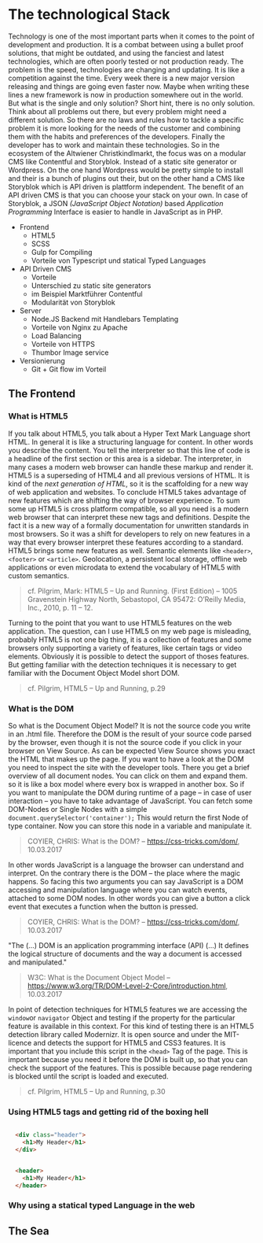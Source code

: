 # The technological Stack

Technology is one of the most important parts when it comes to the point of development and production. It is a combat between using a bullet proof solutions, that might be outdated, and using the fanciest and latest technologies, which are often poorly tested or not production ready. The problem is the speed, technologies are changing and updating. It is like a competition against the time. Every week there is a new major version releasing and things are going even faster now. Maybe when writing these lines a new framework is now in production somewhere out in the world.
But what is the single and only solution? Short hint, there is no only solution. Think about all problems out there, but every problem might need a different solution. So there are no laws and rules how to tackle a specific problem it is more looking for the needs of the customer and combining them with the habits and preferences of the developers. Finally the developer has to work and maintain these technologies. So in the ecosystem of the Altwiener Christkindlmarkt, the focus was on a modular CMS like Contentful and Storyblok. Instead of a static site generator or Wordpress. On the one hand Wordpress would be pretty simple to install and their is a bunch of plugins out their, but on the other hand a CMS like Storyblok which is API driven is plattform independent. The benefit of an API driven CMS is that you can choose your stack on your own. In case of Storyblok, a JSON *(JavaScript Object Notation)* based *Application Programming* Interface is easier to handle in JavaScript as in PHP.


* Frontend
  * HTML5
  * SCSS
  * Gulp for Compiling
  * Vorteile von Typescript und statical Typed Languages
* API Driven CMS
  * Vorteile
  * Unterschied zu static site generators
  * im Beispiel Marktführer Contentful
  * Modularität von Storyblok
* Server
  * Node.JS Backend mit Handlebars Templating
  * Vorteile von Nginx zu Apache
  * Load Balancing
  * Vorteile von HTTPS
  * Thumbor Image service
* Versionierung
  * Git + Git flow im Vorteil

## The Frontend

### What is HTML5

If you talk about HTML5, you talk about a Hyper Text Mark Language short HTML. In general it is like a structuring language for content. In other words you describe the content. You tell the interpreter so that this line of code is a headline of the first section or this area is a sidebar. The interpreter, in many cases a modern web browser can handle these markup and render it. HTML5 is a superseding of HTML4 and all previous versions of HTML. It is kind of the *next generation of HTML*, so it is the scaffolding for a new way of web application and websites. To conclude HTML5 takes advantage of new features which are shifting the way of browser experience. To sum some up HTML5 is cross platform compatible, so all you need is a modern web browser that can interpret these new tags and definitions. Despite the fact it is a new way of a formally documentation for unwritten standards in most browsers. So it was a shift for developers to rely on new features in a way that every browser interpret these features according to a standard. HTML5 brings some new features as well. Semantic elements like `<header>`, `<footer>` or `<article>`. Geolocation, a persistent local storage, offline web applications or even microdata to extend the vocabulary of HTML5 with custom semantics.
> cf. Pilgrim, Mark: HTML5 – Up and Running. (First Edition) – 1005 Gravenstein Highway North, Sebastopol, CA 95472: O’Reilly Media, Inc., 2010, p. 11 – 12.

Turning to the point that you want to use HTML5 features on the web application. The question, can I use HTML5 on my web page is misleading, probably HTML5 is not one big thing, it is a collection of features and some browsers only supporting a variety of features, like certain tags or video elements. Obviously it is possible to detect the support of thoses features. But getting familiar with the detection techniques it is necessary to get familiar with the Document Object Model short DOM.
> cf. Pilgrim, HTML5 – Up and Running, p.29

### What is the DOM

So what is the Document Object Model? It is not the source code you write in an .html file. Therefore the DOM is the result of your source code parsed by the browser, even though it is not the source code if you click in your browser on View Source. As can be expected View Source shows you exact the HTML that makes up the page. If you want to have a look at the DOM you need to inspect the site with the developer tools. There you get a brief overview of all document nodes. You can click on them and expand them. so it is like a box model where every box is wrapped in another box. So if you want to manipulate the DOM during runtime of a page – in case of user interaction – you have to take advantage of JavaScript. You can fetch some DOM-Nodes or Single Nodes with a simple `document.querySelector('container');` This would return the first Node of type container. Now you can store this node in a variable and manipulate it.
> COYIER, CHRIS: What is the DOM? – https://css-tricks.com/dom/, 10.03.2017

In other words JavaScript is a language the browser can understand and interpret. On the contrary there is the DOM – the place where the magic happens. So facing this two arguments you can say JavaScript is a DOM accessing and manipulation language where you can watch events, attached to some DOM nodes. In other words you can give a button a click event that executes a function when the button is pressed.
> COYIER, CHRIS: What is the DOM? – https://css-tricks.com/dom/, 10.03.2017

"The (…) DOM is an application programming interface (API) (…) It defines the logical structure of documents and the way a document is accessed and manipulated."
> W3C: What is the Document Object Model – https://www.w3.org/TR/DOM-Level-2-Core/introduction.html, 10.03.2017

In point of detection techniques for HTML5 features we are accessing the `window`or `navigator` Object and testing if the property for the particular feature is available in this context. For this kind of testing there is an HTML5 detection library called Modernizr. It is open source and under the MIT-licence and detects the support for HTML5 and CSS3 features. It is important that you include this script in the `<head>` Tag of the page. This is important because you need it before the DOM is built up, so that you can check the support of the features. This is possible because page rendering is blocked until the script is loaded and executed.
> cf. Pilgrim, HTML5 – Up and Running, p.30


### Using HTML5 tags and getting rid of the boxing hell


``` html

  <div class="header">
    <h1>My Header</h1>
  </div>

``` 

``` html

  <header>
    <h1>My Header</h1>
  </header>

``` 

### Why using a statical typed Language in the web


## The Sea